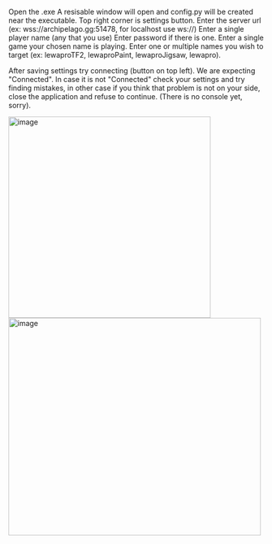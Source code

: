 Open the .exe
A resisable window will open and config.py will be created near the executable.
Top right corner is settings button.
Enter the server url (ex: wss://archipelago.gg:51478, for localhost use ws://)
Enter a single player name (any that you use)
Enter password if there is one.
Enter a single game your chosen name is playing.
Enter one or multiple names you wish to target (ex: lewaproTF2, lewaproPaint, lewaproJigsaw, lewapro).

After saving settings try connecting (button on top left). We are expecting "Connected". In case it is not "Connected" check your settings and try finding mistakes, in other case if you think that problem is not on your side, close the application and refuse to continue. (There is no console yet, sorry).

<img width="398" height="396" alt="image" src="https://github.com/user-attachments/assets/4a56bb3e-2faf-4707-be6a-248a7489de29" />
<img width="497" height="428" alt="image" src="https://github.com/user-attachments/assets/a2687279-8e64-495f-a860-f6c1f218869d" />

